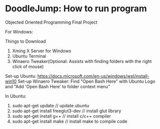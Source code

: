 # DoodleJump: How to run program
Objected Oriented Programming Final Project

For Windows:

Things to Download
1. Xming X Server for Windows
2. Ubuntu Terminal 
3. Winaero Tweaker(Optional: Assists with finding folders with the right click of mouse)

Set-up Ubuntu: https://docs.microsoft.com/en-us/windows/wsl/install-win10
Set-up Winaero Tweaker: Find "Open Bash Here" with Ubuntu Logo and "Add 'Open Bash Here' to folder context menu"

In Ubuntu:
1. sudo apt-get update // update ubuntu
2. sudo apt-get install freeglut3-dev // install glut library
3. sudo apt-get install g++ // install c/c++ compiler
4. sudo apt-get install make // install make to compile code

